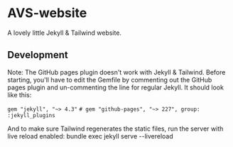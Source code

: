 # AVS-website
A lovely little Jekyll & Tailwind website.

## Development
Note: The GitHub pages plugin doesn't work with Jekyll & Tailwind. Before starting, you'll have to edit the Gemfile by commenting out the GitHub pages plugin and un-commenting the line for regular Jekyll. It should look like this:

`gem "jekyll", "~> 4.3"`
`# gem "github-pages", "~> 227", group: :jekyll_plugins`

And to make sure Tailwind regenerates the static files, run the server with live reload enabled:
bundle exec jekyll serve --livereload

